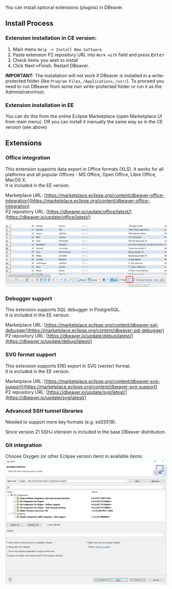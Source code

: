 You can install optional extensions (plugins) in DBeaver.

## Install Process

### Extension installation in CE version:

1. Main menu `Help -> Install New Software`
2. Paste extension P2 repository URL into `Work with` field and press <kbd>Enter</kbd>
3. Check items you wish to install
4. Click Next->Finish. Restart DBeaver.

**IMPORTANT:** The installation will not work if DBeaver is installed in a write-protected folder (like `Program Files`, `/Applications`, `/usr/`). To proceed you need to run DBeaver from some non write-protected folder or run it as the Administrator/root.

### Extension installation in EE

You can do this from the online Eclipse Marketplace (open Marketplace UI from main menu).
OR you can install it manually the same way as in the CE version (see above)

## Extensions

### Office integration

This extension supports data export in Office formats (XLS). It works for all platforms and all popular Offices - MS Office, Open Office, Libre Office, MacOS X.  
It is included in the EE version.  

Marketplace URL: [https://marketplace.eclipse.org/content/dbeaver-office-integration](https://marketplace.eclipse.org/content/dbeaver-office-integration)  
P2 repository URL: [https://dbeaver.io/update/office/latest/](https://dbeaver.io/update/office/latest/)

  ![](images/office-open-excel.png)

### Debugger support

This extension supports SQL debugger in PostgreSQL.  
It is included in the EE version.  

Marketplace URL: [https://marketplace.eclipse.org/content/dbeaver-sql-debugger](https://marketplace.eclipse.org/content/dbeaver-sql-debugger)
P2 repository URL: [https://dbeaver.io/update/debug/latest/](https://dbeaver.io/update/debug/latest/)

### SVG format support

This extension supports ERD export in SVG (vector) format.  
It is included in the EE version.  

Marketplace URL: [https://marketplace.eclipse.org/content/dbeaver-svg-support](https://marketplace.eclipse.org/content/dbeaver-svg-support)  
P2 repository URL: [https://dbeaver.io/update/svg/latest/](https://dbeaver.io/update/svg/latest/)

### Advanced SSH tunnel libraries

Needed to support more key formats (e.g. ed25519).  

Since version 21 SSHJ xtension is included in the base DBeaver distribution.

### Git integration

Choose Oxygen (or other Eclipse version item) in available items:
  ![](images/p2-install-git.png)
